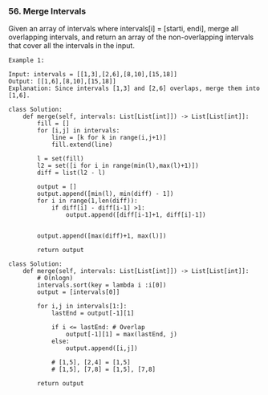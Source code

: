 ### 56. Merge Intervals
Given an array of intervals where intervals[i] = [starti, endi], merge all overlapping intervals, and return an array of the non-overlapping intervals that cover all the intervals in the input.

```
Example 1:

Input: intervals = [[1,3],[2,6],[8,10],[15,18]]
Output: [[1,6],[8,10],[15,18]]
Explanation: Since intervals [1,3] and [2,6] overlaps, merge them into [1,6].
```
```
class Solution:
    def merge(self, intervals: List[List[int]]) -> List[List[int]]:
        fill = []
        for [i,j] in intervals:
            line = [k for k in range(i,j+1)]
            fill.extend(line)
        
        l = set(fill)
        l2 = set([i for i in range(min(l),max(l)+1)])
        diff = list(l2 - l)
        
        output = []
        output.append([min(l), min(diff) - 1])
        for i in range(1,len(diff)):
            if diff[i] - diff[i-1] >1:
                output.append([diff[i-1]+1, diff[i]-1])
             
        
        output.append([max(diff)+1, max(l)])
        
        return output 
```
```
class Solution:
    def merge(self, intervals: List[List[int]]) -> List[List[int]]:
        # O(nlogn)
        intervals.sort(key = lambda i :i[0])
        output = [intervals[0]]
        
        for i,j in intervals[1:]:
            lastEnd = output[-1][1]
            
            if i <= lastEnd: # Overlap
                output[-1][1] = max(lastEnd, j)
            else: 
                output.append([i,j])
                
            # [1,5], [2,4] = [1,5]
            # [1,5], [7,8] = [1,5], [7,8]
            
        return output
```        
